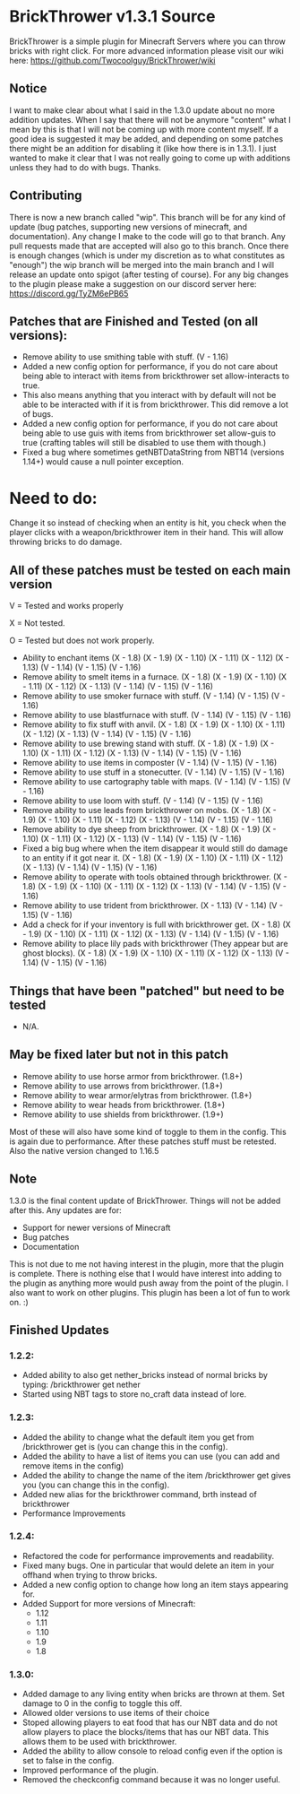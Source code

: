 # BrickThrower v1.3.1 Source

BrickThrower is a simple plugin for Minecraft Servers where you can throw bricks with right click. For more advanced information please visit our wiki here: https://github.com/Twocoolguy/BrickThrower/wiki

## Notice
I want to make clear about what I said in the 1.3.0 update about no more addition updates. When I say that there will not be anymore "content" what I mean by this is that I will not be coming up with more content myself. If a good idea is suggested it may be added, and depending on some patches there might be an addition for disabling it (like how there is in 1.3.1). I just wanted to make it clear that I was not really going to come up with additions unless they had to do with bugs. Thanks.

## Contributing
There is now a new branch called "wip". This branch will be for any kind of update (bug patches, supporting new versions of minecraft, and documentation). Any change I make to the code will go to that branch. Any pull requests made that are accepted will also go to this branch. Once there is enough changes (which is under my discretion as to what constitutes as "enough") the wip branch will be merged into the main branch and I will release an update onto spigot (after testing of course). For any big changes to the plugin please make a suggestion on our discord server here: https://discord.gg/TyZM6ePB65
## Patches that are Finished and Tested (on all versions):
- Remove ability to use smithing table with stuff. (V - 1.16)
- Added a new config option for performance, if you do not care about being able to interact with items from brickthrower set allow-interacts to true.
- This also means anything that you interact with by default will not be able to be interacted with if it is from brickthrower. This did remove a lot of bugs.
- Added a new config option for performance, if you do not care about being able to use guis with items from brickthrower set allow-guis to true (crafting tables will still be disabled to use them with though.)
- Fixed a bug where sometimes getNBTDataString from NBT14 (versions 1.14+) would cause a null pointer exception.


# Need to do:
Change it so instead of checking when an entity is hit, you check when the player clicks with a weapon/brickthrower item in their hand. This will allow throwing bricks to do damage.

## All of these patches must be tested on each main version
V = Tested and works properly

X = Not tested.

O = Tested but does not work properly.

- Ability to enchant items (X - 1.8) (X - 1.9) (X - 1.10) (X - 1.11) (X - 1.12) (X - 1.13) (V - 1.14) (V - 1.15) (V - 1.16)
- Remove ability to smelt items in a furnace. (X - 1.8) (X - 1.9) (X - 1.10) (X - 1.11) (X - 1.12) (X - 1.13) (V - 1.14) (V - 1.15) (V - 1.16)
- Remove ability to use smoker furnace with stuff. (V - 1.14) (V - 1.15) (V - 1.16)
- Remove ability to use blastfurnace with stuff. (V - 1.14) (V - 1.15) (V - 1.16)
- Remove ability to fix stuff with anvil. (X - 1.8) (X - 1.9) (X - 1.10) (X - 1.11) (X - 1.12) (X - 1.13) (V - 1.14) (V - 1.15) (V - 1.16)
- Remove ability to use brewing stand with stuff. (X - 1.8) (X - 1.9) (X - 1.10) (X - 1.11) (X - 1.12) (X - 1.13) (V - 1.14) (V - 1.15) (V - 1.16)
- Remove ability to use items in composter (V - 1.14) (V - 1.15) (V - 1.16)
- Remove ability to use stuff in a stonecutter. (V - 1.14) (V - 1.15) (V - 1.16)
- Remove ability to use cartography table with maps. (V - 1.14) (V - 1.15) (V - 1.16)
- Remove ability to use loom with stuff. (V - 1.14) (V - 1.15) (V - 1.16)
- Remove ability to use leads from brickthrower on mobs. (X - 1.8) (X - 1.9) (X - 1.10) (X - 1.11) (X - 1.12) (X - 1.13) (V - 1.14) (V - 1.15) (V - 1.16)
- Remove ability to dye sheep from brickthrower. (X - 1.8) (X - 1.9) (X - 1.10) (X - 1.11) (X - 1.12) (X - 1.13) (V - 1.14) (V - 1.15) (V - 1.16)
- Fixed a big bug where when the item disappear it would still do damage to an entity if it got near it. (X - 1.8) (X - 1.9) (X - 1.10) (X - 1.11) (X - 1.12) (X - 1.13) (V - 1.14) (V - 1.15) (V - 1.16)
- Remove ability to operate with tools obtained through brickthrower. (X - 1.8) (X - 1.9) (X - 1.10) (X - 1.11) (X - 1.12) (X - 1.13) (V - 1.14) (V - 1.15) (V - 1.16)
- Remove ability to use trident from brickthrower. (X - 1.13) (V - 1.14) (V - 1.15) (V - 1.16)
- Add a check for if your inventory is full with brickthrower get. (X - 1.8) (X - 1.9) (X - 1.10) (X - 1.11) (X - 1.12) (X - 1.13) (V - 1.14) (V - 1.15) (V - 1.16)
- Remove ability to place lily pads with brickthrower (They appear but are ghost blocks). (X - 1.8) (X - 1.9) (X - 1.10) (X - 1.11) (X - 1.12) (X - 1.13) (V - 1.14) (V - 1.15) (V - 1.16)

## Things that have been "patched" but need to be tested
- N/A.

## May be fixed later but not in this patch
- Remove ability to use horse armor from brickthrower. (1.8+)
- Remove ability to use arrows from brickthrower. (1.8+)
- Remove ability to wear armor/elytras from brickthrower. (1.8+)
- Remove ability to wear heads from brickthrower. (1.8+)
- Remove ability to use shields from brickthrower. (1.9+)

Most of these will also have some kind of toggle to them in the config. This is again due to performance.
After these patches stuff must be retested. Also the native version changed to 1.16.5

## Note
1.3.0 is the final content update of BrickThrower. Things will not be added after this. Any updates are for: 
- Support for newer versions of Minecraft
- Bug patches
- Documentation

This is not due to me not having interest in the plugin, more that the plugin is complete. There is nothing else that I would have interest into adding to the plugin as anything more would push away from the point of the plugin. I also want to work on other plugins. This plugin has been a lot of fun to work on. :)

## Finished Updates

### 1.2.2:
- Added ability to also get nether_bricks instead of normal bricks by typing: /brickthrower get nether 
- Started using NBT tags to store no_craft data instead of lore.

### 1.2.3:
- Added the ability to change what the default item you get from /brickthrower get is (you can change this in the config).
- Added the ability to have a list of items you can use (you can add and remove items in the config)
- Added the ability to change the name of the item /brickthrower get gives you (you can change this in the config).
- Added new alias for the brickthrower command, brth instead of brickthrower
- Performance Improvements

### 1.2.4:
- Refactored the code for performance improvements and readability.
- Fixed many bugs. One in particular that would delete an item in your offhand when trying to throw bricks.
- Added a new config option to change how long an item stays appearing for.
- Added Support for more versions of Minecraft:
  - 1.12
  - 1.11
  - 1.10
  - 1.9
  - 1.8


### 1.3.0:
- Added damage to any living entity when bricks are thrown at them. Set damage to 0 in the config to toggle this off.
- Allowed older versions to use items of their choice
- Stoped allowing players to eat food that has our NBT data and do not allow players to place the blocks/items that has our NBT data. This allows them to be used with brickthrower.
- Added the ability to allow console to reload config even if the option is set to false in the config.
- Improved performance of the plugin.
- Removed the checkconfig command because it was no longer useful.
